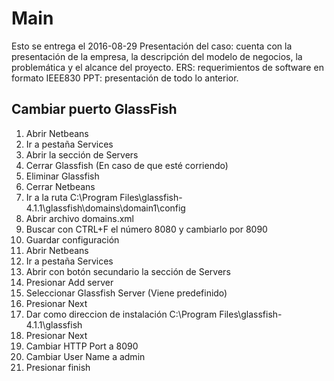 Main
======

Esto se entrega el 2016-08-29
Presentación del caso: cuenta con la presentación de la empresa, la descripción del modelo de negocios, la problemática y el alcance del proyecto.
ERS: requerimientos de software en formato IEEE830
PPT: presentación de todo lo anterior.


Cambiar puerto GlassFish
------

1. Abrir Netbeans
2. Ir a pestaña Services
3. Abrir la sección de Servers
4. Cerrar Glassfish (En caso de que esté corriendo)
5. Eliminar Glassfish
6. Cerrar Netbeans
7. Ir a la ruta C:\Program Files\glassfish-4.1.1\glassfish\domains\domain1\config
8. Abrir archivo domains.xml
9. Buscar con CTRL+F el número 8080 y cambiarlo por 8090
10. Guardar configuración
11. Abrir Netbeans
12. Ir a pestaña Services
13. Abrir con botón secundario la sección de Servers
14. Presionar Add server
15. Seleccionar Glassfish Server (Viene predefinido)
16. Presionar Next
17. Dar como direccion de instalación C:\Program Files\glassfish-4.1.1\glassfish
18. Presionar Next
19. Cambiar HTTP Port a 8090
20. Cambiar User Name a admin
21. Presionar finish